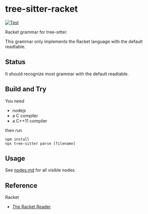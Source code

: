 # tree-sitter-racket

[![Test](https://github.com/6cdh/tree-sitter-racket/actions/workflows/test.yml/badge.svg)](https://github.com/6cdh/tree-sitter-racket/actions/workflows/test.yml)

Racket grammar for tree-sitter.

This grammar only implements the Racket language with the default readtable.

## Status

It should recognize most grammar with the default readtable.

## Build and Try

You need

* nodejs
* a C compiler
* a C++11 compiler

then run

```shell
npm install
npx tree-sitter parse [filename]
```

## Usage

See [nodes.md](./nodes.md) for all visible nodes.

## Reference

Racket

- [The Racket Reader](https://docs.racket-lang.org/reference/reader.html)

